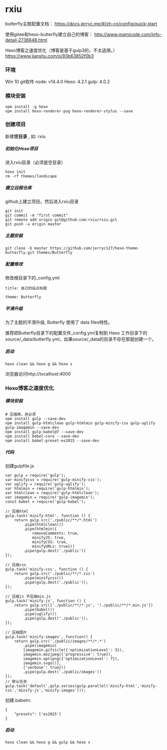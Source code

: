 # rxiu
butterfly主题配置文档：
https://docs.jerryc.me/#/zh-cn/config/quick-start

使用gitee和hexo-butterfly建立自己的博客：
http://www.mamicode.com/info-detail-2736648.html

Hexo博客之速度优化（博客是基于gulp3的，不太适用。）
https://www.jianshu.com/p/93b63852f0b3

### 环境
Win 10
git软件
node: v14.4.0
Hexo: 4.2.1
gulp: 4.0.2 

### 模块安装
```
npm install -g hexo
npm install hexo-renderer-pug hexo-renderer-stylus --save
```


### 创建项目
新建**空目录** , 如: rxiu

##### 初始化Hexo项目
进入rxiu目录（必须是空目录）
```
hexo init
rm -rf themes/landscape
```

##### 建立远程仓库
github上建立项目。然后进入rxiu目录
```
git init
git commit -m "first commit"
git remote add origin git@github.com:rxiu/rxiu.git
git push -u origin master
```
##### 主题安装
```
git clone -b master https://github.com/jerryc127/hexo-theme-butterfly.git themes/Butterfly
```
##### 配置修改
修改根目录下的_config.yml
```
title: 自己的站点标题

theme: Butterfly
```
##### 平滑升级
为了主题的平滑升级, Butterfly 使用了 data files特性。

推荐把Butterfly目录下的配置文件_config.yml复制到 Hexo 工作目录下的source/_data/butterfly.yml，如果source/_data的目录不存在那就创建一个。

##### 启动
```
hexo clean && hexo g && hexo s
```
浏览器访问http://localhost:4000


### Hexo博客之速度优化

##### 模块安装
```
# 压缩用，非必须
npm install gulp --save-dev
npm install gulp-htmlclean gulp-htmlmin gulp-minify-css gulp-uglify gulp-imagemin --save-dev
npm install gulp-babel@7 --save-dev
npm install babel-core --save-dev
npm install babel-preset-es2015 --save-dev
```

##### 代码
创建gulpfile.js
```
var gulp = require('gulp');
var minifycss = require('gulp-minify-css');
var uglify = require('gulp-uglify');
var htmlmin = require('gulp-htmlmin');
var htmlclean = require('gulp-htmlclean');
var imagemin = require('gulp-imagemin');
const babel = require('gulp-babel');

// 压缩html
gulp.task('minify-html', function () {
	return gulp.src('./public/**/*.html')
		.pipe(htmlclean())
		.pipe(htmlmin({
			removeComments: true,
			minifyJS: true,
			minifyCSS: true,
			minifyURLs: true}))
		.pipe(gulp.dest('./public'))
});

// 压缩css
gulp.task('minify-css', function () {
	return gulp.src('./public/**/*.css')
		.pipe(minifycss())
		.pipe(gulp.dest('./public'));
});

// 压缩js 不压缩min.js
gulp.task('minify-js', function () {
	return gulp.src(['./public/**/*.js', '!./public/**/*.min.js'])
		.pipe(babel())
		.pipe(uglify())
		.pipe(gulp.dest('./public'));
});

// 压缩图片
gulp.task('minify-images', function() {
    return gulp.src('./public/images/**/*.*')
        .pipe(imagemin(
        [imagemin.gifsicle({'optimizationLevel': 3}), 
        imagemin.mozjpeg({'progressive': true}), 
        imagemin.optipng({'optimizationLevel': 7}), 
        imagemin.svgo()],
        {'verbose': true}))
        .pipe(gulp.dest('./public/images'))
});
// 默认任务
gulp.task('default',gulp.series(gulp.parallel('minify-html','minify-css','minify-js','minify-images')));
```
创建.babelrc
```
{
    "presets": ['es2015']
}
```

##### 启动
```
hexo clean && hexo g && gulp && hexo s
```